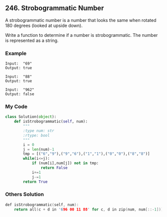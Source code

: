## 246. Strobogrammatic Number

A strobogrammatic number is a number that looks the same when rotated 180 degrees (looked at upside down).

Write a function to determine if a number is strobogrammatic. The number is represented as a string.

### Example
```
Input:  "69"
Output: true

Input:  "88"
Output: true

Input:  "962"
Output: false
```

### My Code
```python
class Solution(object):
    def isStrobogrammatic(self, num):
        """
        :type num: str
        :rtype: bool
        """
        i = 0
        j = len(num)-1
        tmp = [("6","9"),("9","6"),("1","1"),("0","0"),("8","8")]
        while(i<=j):
            if (num[i],num[j]) not in tmp:
                return False
            i+=1
            j-=1
        return True
```


### Others Solution
```c++
def isStrobogrammatic(self, num):
    return all(c + d in '696 00 11 88' for c, d in zip(num, num[::-1]))

```

